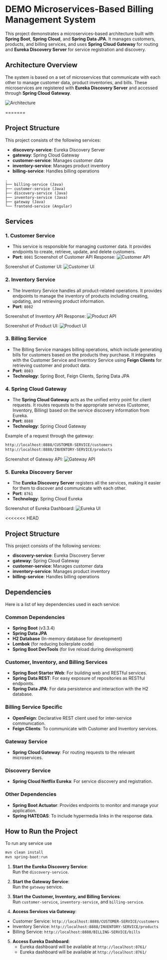 # DEMO Microservices-Based Billing Management System

This project demonstrates a microservices-based architecture built with **Spring Boot**, **Spring Cloud**, and **Spring Data JPA**. It manages customers, products, and billing services, and uses **Spring Cloud Gateway** for routing and **Eureka Discovery Server** for service registration and discovery.

## Architecture Overview

The system is based on a set of microservices that communicate with each other to manage customer data, product inventories, and bills. These microservices are registered with **Eureka Discovery Server** and accessed through **Spring Cloud Gateway**.

![Architecture](./img/architecture.png)

=======
## Project Structure

This project consists of the following services:

- **discovery-service**: Eureka Discovery Server
- **gateway**: Spring Cloud Gateway
- **customer-service**: Manages customer data
- **inventory-service**: Manages product inventory
- **billing-service**: Handles billing operations

```plaintext
.
├── billing-service (Java)
├── customer-service (Java)
├── discovery-service (Java)
├── inventory-service (Java)
├── gateway (Java)
└── frontend-service (Angular)
```

## Services

### 1. **Customer Service**

- This service is responsible for managing customer data. It provides endpoints to create, retrieve, update, and delete customers.
- **Port**: `8081`
Screenshot of Customer API Response:
![Customer API](./img/customer_api.png)

Screenshot of Customer UI:
![Customer UI](./img/customers_ui.png)

### 2. **Inventory Service**
- The Inventory Service handles all product-related operations. It provides endpoints to manage the inventory of products including creating, updating, and retrieving product information.
- **Port**: `8082`

Screenshot of Inventory API Response:
![Product API](./img/product_api.png)

Screenshot of Product UI:
![Product UI](./img/product_ui.png)

### 3. **Billing Service**

- The Billing Service manages billing operations, which include generating bills for customers based on the products they purchase. It integrates with the Customer Service and Inventory Service using **Feign Clients** for retrieving customer and product data.
- **Port**: `8083`
- **Technology**: Spring Boot, Feign Clients, Spring Data JPA

### 4. **Spring Cloud Gateway**

- The **Spring Cloud Gateway** acts as the unified entry point for client requests. It routes requests to the appropriate services (Customer, Inventory, Billing) based on the service discovery information from Eureka.
- **Port**: `8888`
- **Technology**: Spring Cloud Gateway

Example of a request through the gateway:
```bash
http://localhost:8888/CUSTOMER-SERVICE/customers
http://localhost:8888/INVENTORY-SERVICE/products
```

Screenshot of Gateway API:
![Gateway API](./img/gateway_api_connect_to_customer.png)

### 5. **Eureka Discovery Server**

- The **Eureka Discovery Server** registers all the services, making it easier for them to discover and communicate with each other.
- **Port**: `8761`
- **Technology**: Spring Cloud Eureka

Screenshot of Eureka Dashboard:
![Eureka UI](./img/eureka_UI.png)

<<<<<<< HEAD
## Project Structure

This project consists of the following services:

- **discovery-service**: Eureka Discovery Server
- **gateway**: Spring Cloud Gateway
- **customer-service**: Manages customer data
- **inventory-service**: Manages product inventory
- **billing-service**: Handles billing operations

## Dependencies

Here is a list of key dependencies used in each service:

### Common Dependencies
- **Spring Boot** (v3.3.4)
- **Spring Data JPA**
- **H2 Database** (In-memory database for development)
- **Lombok** (for reducing boilerplate code)
- **Spring Boot DevTools** (for live reload during development)

### Customer, Inventory, and Billing Services
- **Spring Boot Starter Web**: For building web and RESTful services.
- **Spring Data REST**: For easy exposure of repositories as RESTful endpoints.
- **Spring Data JPA**: For data persistence and interaction with the H2 database.

### Billing Service Specific
- **OpenFeign**: Declarative REST client used for inter-service communication.
- **Feign Clients**: To communicate with Customer and Inventory services.

### Gateway Service
- **Spring Cloud Gateway**: For routing requests to the relevant microservices.

### Discovery Service
- **Spring Cloud Netflix Eureka**: For service discovery and registration.

### Other Dependencies
- **Spring Boot Actuator**: Provides endpoints to monitor and manage your application.
- **Spring HATEOAS**: To include hypermedia links in the response data.

## How to Run the Project

To run any service use 

```sh
mvn clean install
mvn spring-boot:run
```

1. **Start the Eureka Discovery Service**:  
   Run the `discovery-service`.
   

3. **Start the Gateway Service**:  
   Run the `gateway` service.

4. **Start the Customer, Inventory, and Billing Services**:  
   Run `customer-service`, `inventory-service`, and `billing-service`.

5. **Access Services via Gateway**:
  - Customer Service: `http://localhost:8888/CUSTOMER-SERVICE/customers`
  - Inventory Service: `http://localhost:8888/INVENTORY-SERVICE/products`
  - Billing Service: `http://localhost:8888/BILLING-SERVICE/bills`

5. **Access Eureka Dashboard**:  
   - Eureka dashboard will be available at `http://localhost:8761/`
   - Eureka dashboard will be available at `http://localhost:8761/`
